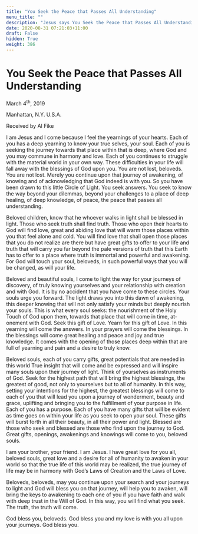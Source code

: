 ```yaml
---
title: "You Seek the Peace that Passes All Understanding"
menu_title: ""
description: "Jesus says You Seek the Peace that Passes All Understanding"
date: 2020-08-31 07:21:03+11:00
draft: False
hidden: True
weight: 386
---
```

# You Seek the Peace that Passes All Understanding

March 4<sup>th</sup>, 2019

Manhattan, N.Y. U.S.A.

Received by Al Fike



I am Jesus and I come because I feel the yearnings of your hearts. Each of you has a deep yearning to know your true selves, your soul. Each of you is seeking the journey towards that place within that is deep, where God and you may commune in harmony and love. Each of you continues to struggle with the material world in your own way. These difficulties in your life will fall away with the blessings of God upon you. You are not lost, beloveds. You are not lost. Merely you continue upon that journey of awakening, of knowing and of acknowledging that God indeed is with you. So you have been drawn to this little Circle of Light. You seek answers. You seek to know the way beyond your dilemmas, beyond your challenges to a place of deep healing, of deep knowledge, of peace, the peace that passes all understanding.

Beloved children, know that he whoever walks in light shall be blessed in light. Those who seek truth shall find truth. Those who open their hearts to God will find love, great and abiding love that will warm those places within you that feel alone and cold. You will find love that shall open those places that you do not realize are there but have great gifts to offer to your life and truth that will carry you far beyond the pale versions of truth that this Earth has to offer to a place where truth is immortal and powerful and awakening. For God will touch your soul, beloveds, in such powerful ways that you will be changed, as will your life. 

Beloved and beautiful souls, I come to light the way for your journeys of discovery, of truly knowing yourselves and your relationship with creation and with God. It is by no accident that you have come to these circles. Your souls urge you forward. The light draws you into this dawn of awakening, this deeper knowing that will not only satisfy your minds but deeply nourish your souls. This is what every soul seeks: the nourishment of the Holy Touch of God upon them, towards that place that will come in time, at-onement with God. Seek this gift of Love. Yearn for this gift of Love. In this yearning will come the answers. In your prayers will come the blessings. In the blessings will come great healing and peace and joy and true knowledge. It comes with the opening of those places deep within that are full of yearning and pain and a desire to truly know.

Beloved souls, each of you carry gifts, great potentials that are needed in this world True insight that will come and be expressed and will inspire many souls upon their journey of light. Think of yourselves as instruments of God. Seek for the highest path that will bring the highest blessings, the greatest of good, not only to yourselves but to all of humanity. In this way, setting your intentions for the highest, the greatest blessings will come to each of you that will lead you upon a journey of wonderment, beauty and grace, uplifting and bringing you to the fulfillment of your purpose in life. Each of you has a purpose. Each of you have many gifts that will be evident as time goes on within your life as you seek to open your soul. These gifts will burst forth in all their beauty, in all their power and light. Blessed are those who seek and blessed are those who find upon the journey to God. Great gifts, openings, awakenings and knowings will come to you, beloved souls. 

I am your brother, your friend. I am Jesus. I have great love for you all, beloved souls, great love and a desire for all of humanity to awaken in your world so that the true life of this world may be realized, the true journey of life may be in harmony with God’s Laws of Creation and the Laws of Love. 

Beloveds, beloveds, may you continue upon your search and your journeys to light and God will bless you on that journey, will help you to awaken, will bring the keys to awakening to each one of you if you have faith and walk with deep trust in the Will of God. In this way, you will find what you seek. The truth, the truth will come.

God bless you, beloveds. God bless you and my love is with you all upon your journeys. God bless you.
